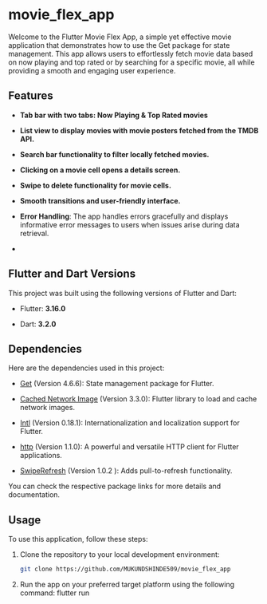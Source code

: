 # movie_flex_app

Welcome to the Flutter Movie Flex App, a simple yet effective movie application that demonstrates how to use the Get package for state management. This app allows users to effortlessly fetch movie data based on now playing and top rated or by searching for a specific movie, all while providing a smooth and engaging user experience.

## Features

- **Tab bar with two tabs: Now Playing & Top Rated movies**

- **List view to display movies with movie posters fetched from the TMDB API.**

- **Search bar functionality to filter locally fetched movies.**

- **Clicking on a movie cell opens a details screen.**

- **Swipe to delete functionality for movie cells.**

- **Smooth transitions and user-friendly interface.**

- **Error Handling**: The app handles errors gracefully and displays informative error messages to users when issues arise during data retrieval.
- 
## Flutter and Dart Versions

This project was built using the following versions of Flutter and Dart:

- Flutter: **3.16.0**

- Dart: **3.2.0**

## Dependencies

Here are the dependencies used in this project:

- [Get](https://pub.dev/packages/get) (Version 4.6.6): State management package for Flutter.

- [Cached Network Image](https://pub.dev/packages/cached_network_image) (Version 3.3.0): Flutter library to load and cache network images.

- [Intl](https://pub.dev/packages/intl) (Version 0.18.1): Internationalization and localization support for Flutter.

- [http](https://pub.dev/packages/http) (Version 1.1.0): A powerful and versatile HTTP client for Flutter applications.

- [SwipeRefresh](https://pub.dev/packages/swipe_refresh) (Version 1.0.2 ): Adds pull-to-refresh functionality.

You can check the respective package links for more details and documentation.


## Usage

To use this application, follow these steps:

1. Clone the repository to your local development environment:

   ```bash
   git clone https://github.com/MUKUNDSHINDE509/movie_flex_app
2. Run the app on your preferred target platform using the following command:
   flutter run

